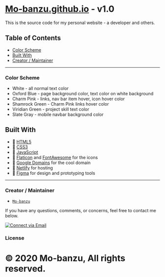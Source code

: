# [Mo-banzu.github.io](https://Mo-banzu.github.io) - v1.0

This is the source code for my personal website - a developer and others.

## Table of Contents

- [Color Scheme](#color-scheme)
- [Built With](#built-with)
- [Creator / Maintainer](#creator-maintainer)

---

### Color Scheme

- White - all normal text color
- Oxford Blue - page background color, text color on white background
- Charm Pink - links, nav bar item hover, icon hover color
- Shamrock Green - Charm Pink links hover color
- Viridian Green - project skill text color
- Slate Gray - mobile navbar background color

## Built With

- 💙 [HTML5](https://www.w3schools.com/html/)
- 💜 [CSS3](https://www.w3schools.com/css/)
- 💙 [JavaScript](https://www.w3schools.com/js/DEFAULT.asp)
- 💜 [Flaticon](https://www.flaticon.com/) and [FontAwesome](https://fontawesome.com/v5.15/icons?d=gallery&p=1) for the icons
- 💙 [Google Domains](https://domains.google/) for the cool domain
- 💜 [Netlify](https://www.netlify.com/) for hosting
- 💙 [Figma](https://www.figma.com/) for design and prototyping tools

---

### Creator / Maintainer

- [`Mo-banzu`](https://github.com/Mo-banzu/)

If you have any questions, comments, or concerns, feel free to contact me below.

<p align="left">
  <a href="mailto:mbandu.ilik@gmail.com"> 
    <img alt="Connect via Email" src="https://img.shields.io/badge/Gmail-c14438?style=flat&logo=Gmail&logoColor=white" />
  </a>
</p>

### License

# &copy; 2020 Mo-banzu, All rights reserved.
